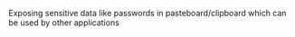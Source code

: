 
Exposing sensitive data like passwords in pasteboard/clipboard which can
be used by other applications
